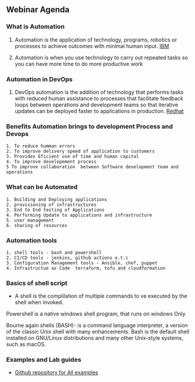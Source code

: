 ## Webinar Agenda

### What is Automation

1. Automation is the application of technology, programs, robotics or processes to achieve outcomes with minimal human input. [IBM](https://www.ibm.com/topics/automation)

2. Automation is when you use technology to carry out repeated tasks so you can have more time to do more  productive work


###  Automation in DevOps
1. DevOps automation is the addition of technology that performs tasks with reduced human assistance to processes that facilitate feedback loops between operations and development teams so that iterative updates can be deployed faster to applications in production. [Redhat](https://www.redhat.com/en/topics/automation/what-is-devops-automation#:~:text=DevOps%20automation%20is%20the%20addition,faster%20to%20applications%20in%20production.)


###  Benefits Automation brings to development Process and Devops
    1. To reduce humman errors
    2. To improve delivery speed of application to customers
    3. Provides Eficient use of time and human capital
    4. To improve developement process
    5 To improve collaboration  between Software development team and operations


###  What can be Automated
    1. Building and Deploying applications
    2. provisioning of infrastructures
    3. End to End testing of Applications
    4. Performing Update to applications and infrastructure
    5. user management
    6. sharing of resources

###  Automation tools
    1. shell tools - bash and powershell
    2. CI/CD tools - jenkins, github actions e.t.c
    3. Configuration Management tools - Ansible, chef, puppet
    4. Infrastructue as Code  terraform, tofu and cloudformation


###  Basics of shell script
* A shell is the complilation of multiple commands to ve executed by the shell when invoked. 

Powershell is a native windows shell program, that runs on windows Only 

Bourne again shells (BASH)- is a command language interpreter, a version of the classic Unix shell with many enhancements. Bash is the default shell installed on GNU/Linux distributions and many other Unix-style systems, such as macOS.

###  Examples and Lab guides

- [Github repository for All examples](https://github.com/PISTIS-Solutions/shellscripting-for-begineers)